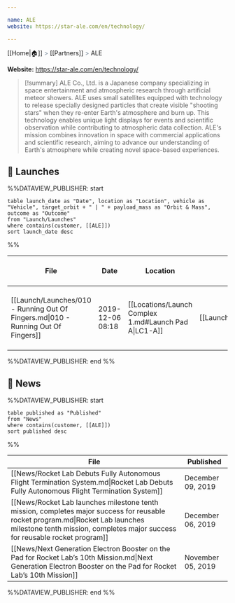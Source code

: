 ```yaml
---

name: ALE
website: https://star-ale.com/en/technology/

---
```

[[Home|🏠]] <span style="color: LightSlateGray">></span> [[Partners]] <span style="color: LightSlateGray">></span> ALE

**Website:** https://star-ale.com/en/technology/

>[!summary]
ALE Co., Ltd. is a Japanese company specializing in space entertainment and atmospheric research through artificial meteor showers. ALE uses small satellites equipped with technology to release specially designed particles that create visible "shooting stars" when they re-enter Earth's atmosphere and burn up. This technology enables unique light displays for events and scientific observation while contributing to atmospheric data collection. ALE's mission combines innovation in space with commercial applications and scientific research, aiming to advance our understanding of Earth's atmosphere while creating novel space-based experiences.

## 🚀 Launches

%%DATAVIEW_PUBLISHER: start
```
table launch_date as "Date", location as "Location", vehicle as "Vehicle", target_orbit + " | " + payload_mass as "Orbit & Mass", outcome as "Outcome"
from "Launch/Launches"
where contains(customer, [[ALE]])
sort launch_date desc
```
%%

| File                                                                              | Date             | Location                                              | Vehicle                          | Orbit & Mass                 | Outcome |
| --------------------------------------------------------------------------------- | ---------------- | ----------------------------------------------------- | -------------------------------- | ---------------------------- | ------- |
| [[Launch/Launches/010 - Running Out Of Fingers.md\|010 - Running Out Of Fingers]] | 2019-12-06 08:18 | [[Locations/Launch Complex 1.md#Launch Pad A\|LC1-A]] | [[Launch/Electron.md\|Electron]] | 385 x 400 km \| 97° \| 77 kg | ✅       |

%%DATAVIEW_PUBLISHER: end %%

## 📰 News

%%DATAVIEW_PUBLISHER: start
```
table published as "Published"
from "News"
where contains(customer, [[ALE]])
sort published desc
```
%%

| File                                                                                                                                                                                                           | Published         |
| -------------------------------------------------------------------------------------------------------------------------------------------------------------------------------------------------------------- | ----------------- |
| [[News/Rocket Lab Debuts Fully Autonomous Flight Termination System.md\|Rocket Lab Debuts Fully Autonomous Flight Termination System]]                                                                         | December 09, 2019 |
| [[News/Rocket Lab launches milestone tenth mission, completes major success for reusable rocket program.md\|Rocket Lab launches milestone tenth mission, completes major success for reusable rocket program]] | December 06, 2019 |
| [[News/Next Generation Electron Booster on the Pad  for Rocket Lab’s 10th Mission.md\|Next Generation Electron Booster on the Pad  for Rocket Lab’s 10th Mission]]                                             | November 05, 2019 |

%%DATAVIEW_PUBLISHER: end %%